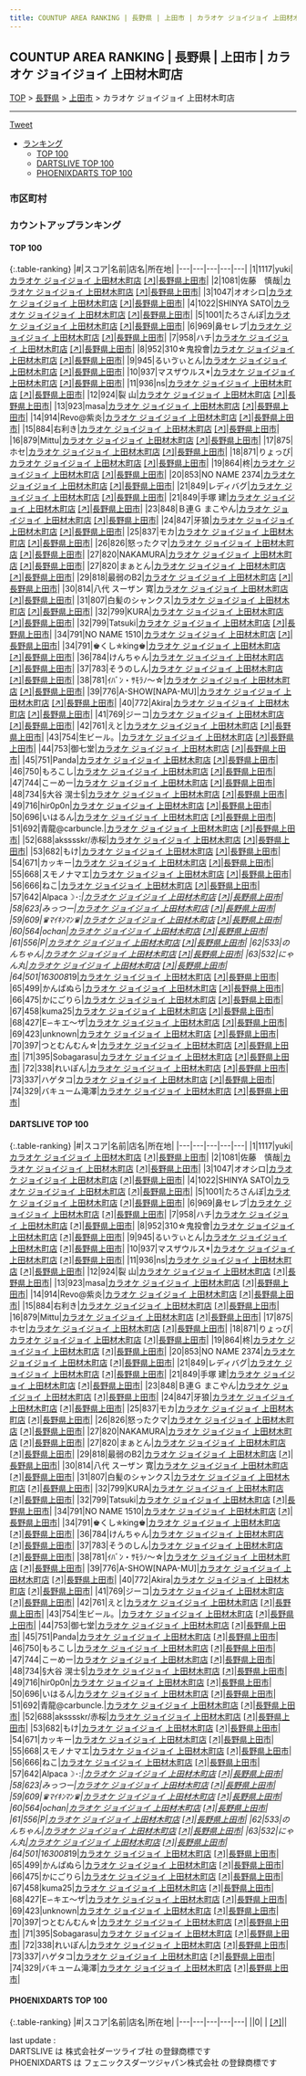 ```yaml
---
title: COUNTUP AREA RANKING | 長野県 | 上田市 | カラオケ ジョイジョイ 上田材木町店
---
```

## COUNTUP AREA RANKING | 長野県 | 上田市 | カラオケ ジョイジョイ 上田材木町店

[TOP](/darts/rank/) > [長野県](/darts/rank/長野県/) > [上田市](/darts/rank/長野県/上田市/) > カラオケ ジョイジョイ 上田材木町店

___

<a href="https://twitter.com/share?ref_src=twsrc%5Etfw" data-text="COUNTUP AREA RANKING | 長野県上田市カラオケ ジョイジョイ 上田材木町店" class="twitter-share-button" data-hashtags="DARTSLIVE,PHOENIXDARTS,darts,ダーツ" data-show-count="false">Tweet</a>

* [ランキング](#カウントアップランキング)
    * [TOP 100](#top-100)
    * [DARTSLIVE TOP 100](#dartslive-top-100)
    * [PHOENIXDARTS TOP 100](#phoenixdarts-top-100)

### 市区町村

<ul>

</ul>

### カウントアップランキング

#### TOP 100



{:.table-ranking}
|#|スコア|名前|店名|所在地|
|---|---|---|---|---|
|1|1117|<span class="rank-name-dl">yuki</span>|<a href="/darts/rank/shops/9a7cecc7d993d1f4f454cb89828a1cfe.html">カラオケ ジョイジョイ 上田材木町店</a> <a href="https://search.dartslive.com/jp/shop/9a7cecc7d993d1f4f454cb89828a1cfe">[↗]</a>|<a href="/darts/rank/長野県/上田市">長野県上田市</a>|
|2|1081|<span class="rank-name-dl">佐藤　慎哉</span>|<a href="/darts/rank/shops/9a7cecc7d993d1f4f454cb89828a1cfe.html">カラオケ ジョイジョイ 上田材木町店</a> <a href="https://search.dartslive.com/jp/shop/9a7cecc7d993d1f4f454cb89828a1cfe">[↗]</a>|<a href="/darts/rank/長野県/上田市">長野県上田市</a>|
|3|1047|<span class="rank-name-dl">オオシロ</span>|<a href="/darts/rank/shops/9a7cecc7d993d1f4f454cb89828a1cfe.html">カラオケ ジョイジョイ 上田材木町店</a> <a href="https://search.dartslive.com/jp/shop/9a7cecc7d993d1f4f454cb89828a1cfe">[↗]</a>|<a href="/darts/rank/長野県/上田市">長野県上田市</a>|
|4|1022|<span class="rank-name-dl">SHINYA SATO</span>|<a href="/darts/rank/shops/9a7cecc7d993d1f4f454cb89828a1cfe.html">カラオケ ジョイジョイ 上田材木町店</a> <a href="https://search.dartslive.com/jp/shop/9a7cecc7d993d1f4f454cb89828a1cfe">[↗]</a>|<a href="/darts/rank/長野県/上田市">長野県上田市</a>|
|5|1001|<span class="rank-name-dl">たろさんぽ</span>|<a href="/darts/rank/shops/9a7cecc7d993d1f4f454cb89828a1cfe.html">カラオケ ジョイジョイ 上田材木町店</a> <a href="https://search.dartslive.com/jp/shop/9a7cecc7d993d1f4f454cb89828a1cfe">[↗]</a>|<a href="/darts/rank/長野県/上田市">長野県上田市</a>|
|6|969|<span class="rank-name-dl">鼻セレブ</span>|<a href="/darts/rank/shops/9a7cecc7d993d1f4f454cb89828a1cfe.html">カラオケ ジョイジョイ 上田材木町店</a> <a href="https://search.dartslive.com/jp/shop/9a7cecc7d993d1f4f454cb89828a1cfe">[↗]</a>|<a href="/darts/rank/長野県/上田市">長野県上田市</a>|
|7|958|<span class="rank-name-dl">ハチ</span>|<a href="/darts/rank/shops/9a7cecc7d993d1f4f454cb89828a1cfe.html">カラオケ ジョイジョイ 上田材木町店</a> <a href="https://search.dartslive.com/jp/shop/9a7cecc7d993d1f4f454cb89828a1cfe">[↗]</a>|<a href="/darts/rank/長野県/上田市">長野県上田市</a>|
|8|952|<span class="rank-name-dl">310☆鬼投會</span>|<a href="/darts/rank/shops/9a7cecc7d993d1f4f454cb89828a1cfe.html">カラオケ ジョイジョイ 上田材木町店</a> <a href="https://search.dartslive.com/jp/shop/9a7cecc7d993d1f4f454cb89828a1cfe">[↗]</a>|<a href="/darts/rank/長野県/上田市">長野県上田市</a>|
|9|945|<span class="rank-name-dl">るいゔぃとん</span>|<a href="/darts/rank/shops/9a7cecc7d993d1f4f454cb89828a1cfe.html">カラオケ ジョイジョイ 上田材木町店</a> <a href="https://search.dartslive.com/jp/shop/9a7cecc7d993d1f4f454cb89828a1cfe">[↗]</a>|<a href="/darts/rank/長野県/上田市">長野県上田市</a>|
|10|937|<span class="rank-name-dl">マスザウルス*</span>|<a href="/darts/rank/shops/9a7cecc7d993d1f4f454cb89828a1cfe.html">カラオケ ジョイジョイ 上田材木町店</a> <a href="https://search.dartslive.com/jp/shop/9a7cecc7d993d1f4f454cb89828a1cfe">[↗]</a>|<a href="/darts/rank/長野県/上田市">長野県上田市</a>|
|11|936|<span class="rank-name-dl">ns</span>|<a href="/darts/rank/shops/9a7cecc7d993d1f4f454cb89828a1cfe.html">カラオケ ジョイジョイ 上田材木町店</a> <a href="https://search.dartslive.com/jp/shop/9a7cecc7d993d1f4f454cb89828a1cfe">[↗]</a>|<a href="/darts/rank/長野県/上田市">長野県上田市</a>|
|12|924|<span class="rank-name-dl">裂 山</span>|<a href="/darts/rank/shops/9a7cecc7d993d1f4f454cb89828a1cfe.html">カラオケ ジョイジョイ 上田材木町店</a> <a href="https://search.dartslive.com/jp/shop/9a7cecc7d993d1f4f454cb89828a1cfe">[↗]</a>|<a href="/darts/rank/長野県/上田市">長野県上田市</a>|
|13|923|<span class="rank-name-dl">masa</span>|<a href="/darts/rank/shops/9a7cecc7d993d1f4f454cb89828a1cfe.html">カラオケ ジョイジョイ 上田材木町店</a> <a href="https://search.dartslive.com/jp/shop/9a7cecc7d993d1f4f454cb89828a1cfe">[↗]</a>|<a href="/darts/rank/長野県/上田市">長野県上田市</a>|
|14|914|<span class="rank-name-dl">Revo@紫炎</span>|<a href="/darts/rank/shops/9a7cecc7d993d1f4f454cb89828a1cfe.html">カラオケ ジョイジョイ 上田材木町店</a> <a href="https://search.dartslive.com/jp/shop/9a7cecc7d993d1f4f454cb89828a1cfe">[↗]</a>|<a href="/darts/rank/長野県/上田市">長野県上田市</a>|
|15|884|<span class="rank-name-dl">右利き</span>|<a href="/darts/rank/shops/9a7cecc7d993d1f4f454cb89828a1cfe.html">カラオケ ジョイジョイ 上田材木町店</a> <a href="https://search.dartslive.com/jp/shop/9a7cecc7d993d1f4f454cb89828a1cfe">[↗]</a>|<a href="/darts/rank/長野県/上田市">長野県上田市</a>|
|16|879|<span class="rank-name-dl">Mittu</span>|<a href="/darts/rank/shops/9a7cecc7d993d1f4f454cb89828a1cfe.html">カラオケ ジョイジョイ 上田材木町店</a> <a href="https://search.dartslive.com/jp/shop/9a7cecc7d993d1f4f454cb89828a1cfe">[↗]</a>|<a href="/darts/rank/長野県/上田市">長野県上田市</a>|
|17|875|<span class="rank-name-dl">ホセ</span>|<a href="/darts/rank/shops/9a7cecc7d993d1f4f454cb89828a1cfe.html">カラオケ ジョイジョイ 上田材木町店</a> <a href="https://search.dartslive.com/jp/shop/9a7cecc7d993d1f4f454cb89828a1cfe">[↗]</a>|<a href="/darts/rank/長野県/上田市">長野県上田市</a>|
|18|871|<span class="rank-name-dl">りょっぴ</span>|<a href="/darts/rank/shops/9a7cecc7d993d1f4f454cb89828a1cfe.html">カラオケ ジョイジョイ 上田材木町店</a> <a href="https://search.dartslive.com/jp/shop/9a7cecc7d993d1f4f454cb89828a1cfe">[↗]</a>|<a href="/darts/rank/長野県/上田市">長野県上田市</a>|
|19|864|<span class="rank-name-dl">柊</span>|<a href="/darts/rank/shops/9a7cecc7d993d1f4f454cb89828a1cfe.html">カラオケ ジョイジョイ 上田材木町店</a> <a href="https://search.dartslive.com/jp/shop/9a7cecc7d993d1f4f454cb89828a1cfe">[↗]</a>|<a href="/darts/rank/長野県/上田市">長野県上田市</a>|
|20|853|<span class="rank-name-dl">NO NAME 2374</span>|<a href="/darts/rank/shops/9a7cecc7d993d1f4f454cb89828a1cfe.html">カラオケ ジョイジョイ 上田材木町店</a> <a href="https://search.dartslive.com/jp/shop/9a7cecc7d993d1f4f454cb89828a1cfe">[↗]</a>|<a href="/darts/rank/長野県/上田市">長野県上田市</a>|
|21|849|<span class="rank-name-dl">レディバグ</span>|<a href="/darts/rank/shops/9a7cecc7d993d1f4f454cb89828a1cfe.html">カラオケ ジョイジョイ 上田材木町店</a> <a href="https://search.dartslive.com/jp/shop/9a7cecc7d993d1f4f454cb89828a1cfe">[↗]</a>|<a href="/darts/rank/長野県/上田市">長野県上田市</a>|
|21|849|<span class="rank-name-dl">手塚 建</span>|<a href="/darts/rank/shops/9a7cecc7d993d1f4f454cb89828a1cfe.html">カラオケ ジョイジョイ 上田材木町店</a> <a href="https://search.dartslive.com/jp/shop/9a7cecc7d993d1f4f454cb89828a1cfe">[↗]</a>|<a href="/darts/rank/長野県/上田市">長野県上田市</a>|
|23|848|<span class="rank-name-dl">Ｂ連Ｇ まこやん</span>|<a href="/darts/rank/shops/9a7cecc7d993d1f4f454cb89828a1cfe.html">カラオケ ジョイジョイ 上田材木町店</a> <a href="https://search.dartslive.com/jp/shop/9a7cecc7d993d1f4f454cb89828a1cfe">[↗]</a>|<a href="/darts/rank/長野県/上田市">長野県上田市</a>|
|24|847|<span class="rank-name-dl">牙狼</span>|<a href="/darts/rank/shops/9a7cecc7d993d1f4f454cb89828a1cfe.html">カラオケ ジョイジョイ 上田材木町店</a> <a href="https://search.dartslive.com/jp/shop/9a7cecc7d993d1f4f454cb89828a1cfe">[↗]</a>|<a href="/darts/rank/長野県/上田市">長野県上田市</a>|
|25|837|<span class="rank-name-dl">モカ</span>|<a href="/darts/rank/shops/9a7cecc7d993d1f4f454cb89828a1cfe.html">カラオケ ジョイジョイ 上田材木町店</a> <a href="https://search.dartslive.com/jp/shop/9a7cecc7d993d1f4f454cb89828a1cfe">[↗]</a>|<a href="/darts/rank/長野県/上田市">長野県上田市</a>|
|26|826|<span class="rank-name-dl">怒ったクマ</span>|<a href="/darts/rank/shops/9a7cecc7d993d1f4f454cb89828a1cfe.html">カラオケ ジョイジョイ 上田材木町店</a> <a href="https://search.dartslive.com/jp/shop/9a7cecc7d993d1f4f454cb89828a1cfe">[↗]</a>|<a href="/darts/rank/長野県/上田市">長野県上田市</a>|
|27|820|<span class="rank-name-dl">NAKAMURA</span>|<a href="/darts/rank/shops/9a7cecc7d993d1f4f454cb89828a1cfe.html">カラオケ ジョイジョイ 上田材木町店</a> <a href="https://search.dartslive.com/jp/shop/9a7cecc7d993d1f4f454cb89828a1cfe">[↗]</a>|<a href="/darts/rank/長野県/上田市">長野県上田市</a>|
|27|820|<span class="rank-name-dl">まぁとん</span>|<a href="/darts/rank/shops/9a7cecc7d993d1f4f454cb89828a1cfe.html">カラオケ ジョイジョイ 上田材木町店</a> <a href="https://search.dartslive.com/jp/shop/9a7cecc7d993d1f4f454cb89828a1cfe">[↗]</a>|<a href="/darts/rank/長野県/上田市">長野県上田市</a>|
|29|818|<span class="rank-name-dl">最弱のB2</span>|<a href="/darts/rank/shops/9a7cecc7d993d1f4f454cb89828a1cfe.html">カラオケ ジョイジョイ 上田材木町店</a> <a href="https://search.dartslive.com/jp/shop/9a7cecc7d993d1f4f454cb89828a1cfe">[↗]</a>|<a href="/darts/rank/長野県/上田市">長野県上田市</a>|
|30|814|<span class="rank-name-dl">八代 スーザン 寛</span>|<a href="/darts/rank/shops/9a7cecc7d993d1f4f454cb89828a1cfe.html">カラオケ ジョイジョイ 上田材木町店</a> <a href="https://search.dartslive.com/jp/shop/9a7cecc7d993d1f4f454cb89828a1cfe">[↗]</a>|<a href="/darts/rank/長野県/上田市">長野県上田市</a>|
|31|807|<span class="rank-name-dl">白髪のシャンクス</span>|<a href="/darts/rank/shops/9a7cecc7d993d1f4f454cb89828a1cfe.html">カラオケ ジョイジョイ 上田材木町店</a> <a href="https://search.dartslive.com/jp/shop/9a7cecc7d993d1f4f454cb89828a1cfe">[↗]</a>|<a href="/darts/rank/長野県/上田市">長野県上田市</a>|
|32|799|<span class="rank-name-dl">KURA</span>|<a href="/darts/rank/shops/9a7cecc7d993d1f4f454cb89828a1cfe.html">カラオケ ジョイジョイ 上田材木町店</a> <a href="https://search.dartslive.com/jp/shop/9a7cecc7d993d1f4f454cb89828a1cfe">[↗]</a>|<a href="/darts/rank/長野県/上田市">長野県上田市</a>|
|32|799|<span class="rank-name-dl">Tatsuki</span>|<a href="/darts/rank/shops/9a7cecc7d993d1f4f454cb89828a1cfe.html">カラオケ ジョイジョイ 上田材木町店</a> <a href="https://search.dartslive.com/jp/shop/9a7cecc7d993d1f4f454cb89828a1cfe">[↗]</a>|<a href="/darts/rank/長野県/上田市">長野県上田市</a>|
|34|791|<span class="rank-name-dl">NO NAME 1510</span>|<a href="/darts/rank/shops/9a7cecc7d993d1f4f454cb89828a1cfe.html">カラオケ ジョイジョイ 上田材木町店</a> <a href="https://search.dartslive.com/jp/shop/9a7cecc7d993d1f4f454cb89828a1cfe">[↗]</a>|<a href="/darts/rank/長野県/上田市">長野県上田市</a>|
|34|791|<span class="rank-name-dl">♚くし✯king♚</span>|<a href="/darts/rank/shops/9a7cecc7d993d1f4f454cb89828a1cfe.html">カラオケ ジョイジョイ 上田材木町店</a> <a href="https://search.dartslive.com/jp/shop/9a7cecc7d993d1f4f454cb89828a1cfe">[↗]</a>|<a href="/darts/rank/長野県/上田市">長野県上田市</a>|
|36|784|<span class="rank-name-dl">けんちゃん</span>|<a href="/darts/rank/shops/9a7cecc7d993d1f4f454cb89828a1cfe.html">カラオケ ジョイジョイ 上田材木町店</a> <a href="https://search.dartslive.com/jp/shop/9a7cecc7d993d1f4f454cb89828a1cfe">[↗]</a>|<a href="/darts/rank/長野県/上田市">長野県上田市</a>|
|37|783|<span class="rank-name-dl">そうのしん</span>|<a href="/darts/rank/shops/9a7cecc7d993d1f4f454cb89828a1cfe.html">カラオケ ジョイジョイ 上田材木町店</a> <a href="https://search.dartslive.com/jp/shop/9a7cecc7d993d1f4f454cb89828a1cfe">[↗]</a>|<a href="/darts/rank/長野県/上田市">長野県上田市</a>|
|38|781|<span class="rank-name-dl">ｲﾊﾞﾝ・ｻﾓﾗﾉ～☆</span>|<a href="/darts/rank/shops/9a7cecc7d993d1f4f454cb89828a1cfe.html">カラオケ ジョイジョイ 上田材木町店</a> <a href="https://search.dartslive.com/jp/shop/9a7cecc7d993d1f4f454cb89828a1cfe">[↗]</a>|<a href="/darts/rank/長野県/上田市">長野県上田市</a>|
|39|776|<span class="rank-name-dl">A-SHOW[NAPA-MU]</span>|<a href="/darts/rank/shops/9a7cecc7d993d1f4f454cb89828a1cfe.html">カラオケ ジョイジョイ 上田材木町店</a> <a href="https://search.dartslive.com/jp/shop/9a7cecc7d993d1f4f454cb89828a1cfe">[↗]</a>|<a href="/darts/rank/長野県/上田市">長野県上田市</a>|
|40|772|<span class="rank-name-dl">Akira</span>|<a href="/darts/rank/shops/9a7cecc7d993d1f4f454cb89828a1cfe.html">カラオケ ジョイジョイ 上田材木町店</a> <a href="https://search.dartslive.com/jp/shop/9a7cecc7d993d1f4f454cb89828a1cfe">[↗]</a>|<a href="/darts/rank/長野県/上田市">長野県上田市</a>|
|41|769|<span class="rank-name-dl">ジーコ</span>|<a href="/darts/rank/shops/9a7cecc7d993d1f4f454cb89828a1cfe.html">カラオケ ジョイジョイ 上田材木町店</a> <a href="https://search.dartslive.com/jp/shop/9a7cecc7d993d1f4f454cb89828a1cfe">[↗]</a>|<a href="/darts/rank/長野県/上田市">長野県上田市</a>|
|42|761|<span class="rank-name-dl">えと</span>|<a href="/darts/rank/shops/9a7cecc7d993d1f4f454cb89828a1cfe.html">カラオケ ジョイジョイ 上田材木町店</a> <a href="https://search.dartslive.com/jp/shop/9a7cecc7d993d1f4f454cb89828a1cfe">[↗]</a>|<a href="/darts/rank/長野県/上田市">長野県上田市</a>|
|43|754|<span class="rank-name-dl">生ビール。</span>|<a href="/darts/rank/shops/9a7cecc7d993d1f4f454cb89828a1cfe.html">カラオケ ジョイジョイ 上田材木町店</a> <a href="https://search.dartslive.com/jp/shop/9a7cecc7d993d1f4f454cb89828a1cfe">[↗]</a>|<a href="/darts/rank/長野県/上田市">長野県上田市</a>|
|44|753|<span class="rank-name-dl">御七堂</span>|<a href="/darts/rank/shops/9a7cecc7d993d1f4f454cb89828a1cfe.html">カラオケ ジョイジョイ 上田材木町店</a> <a href="https://search.dartslive.com/jp/shop/9a7cecc7d993d1f4f454cb89828a1cfe">[↗]</a>|<a href="/darts/rank/長野県/上田市">長野県上田市</a>|
|45|751|<span class="rank-name-dl">Panda</span>|<a href="/darts/rank/shops/9a7cecc7d993d1f4f454cb89828a1cfe.html">カラオケ ジョイジョイ 上田材木町店</a> <a href="https://search.dartslive.com/jp/shop/9a7cecc7d993d1f4f454cb89828a1cfe">[↗]</a>|<a href="/darts/rank/長野県/上田市">長野県上田市</a>|
|46|750|<span class="rank-name-dl">もろこし</span>|<a href="/darts/rank/shops/9a7cecc7d993d1f4f454cb89828a1cfe.html">カラオケ ジョイジョイ 上田材木町店</a> <a href="https://search.dartslive.com/jp/shop/9a7cecc7d993d1f4f454cb89828a1cfe">[↗]</a>|<a href="/darts/rank/長野県/上田市">長野県上田市</a>|
|47|744|<span class="rank-name-dl">こーめー</span>|<a href="/darts/rank/shops/9a7cecc7d993d1f4f454cb89828a1cfe.html">カラオケ ジョイジョイ 上田材木町店</a> <a href="https://search.dartslive.com/jp/shop/9a7cecc7d993d1f4f454cb89828a1cfe">[↗]</a>|<a href="/darts/rank/長野県/上田市">長野県上田市</a>|
|48|734|<span class="rank-name-dl">§大谷 滉士§</span>|<a href="/darts/rank/shops/9a7cecc7d993d1f4f454cb89828a1cfe.html">カラオケ ジョイジョイ 上田材木町店</a> <a href="https://search.dartslive.com/jp/shop/9a7cecc7d993d1f4f454cb89828a1cfe">[↗]</a>|<a href="/darts/rank/長野県/上田市">長野県上田市</a>|
|49|716|<span class="rank-name-dl">hir0p0n</span>|<a href="/darts/rank/shops/9a7cecc7d993d1f4f454cb89828a1cfe.html">カラオケ ジョイジョイ 上田材木町店</a> <a href="https://search.dartslive.com/jp/shop/9a7cecc7d993d1f4f454cb89828a1cfe">[↗]</a>|<a href="/darts/rank/長野県/上田市">長野県上田市</a>|
|50|696|<span class="rank-name-dl">いはるん</span>|<a href="/darts/rank/shops/9a7cecc7d993d1f4f454cb89828a1cfe.html">カラオケ ジョイジョイ 上田材木町店</a> <a href="https://search.dartslive.com/jp/shop/9a7cecc7d993d1f4f454cb89828a1cfe">[↗]</a>|<a href="/darts/rank/長野県/上田市">長野県上田市</a>|
|51|692|<span class="rank-name-dl">青龍@carbuncle.</span>|<a href="/darts/rank/shops/9a7cecc7d993d1f4f454cb89828a1cfe.html">カラオケ ジョイジョイ 上田材木町店</a> <a href="https://search.dartslive.com/jp/shop/9a7cecc7d993d1f4f454cb89828a1cfe">[↗]</a>|<a href="/darts/rank/長野県/上田市">長野県上田市</a>|
|52|688|<span class="rank-name-dl">aksssskr/赤桜</span>|<a href="/darts/rank/shops/9a7cecc7d993d1f4f454cb89828a1cfe.html">カラオケ ジョイジョイ 上田材木町店</a> <a href="https://search.dartslive.com/jp/shop/9a7cecc7d993d1f4f454cb89828a1cfe">[↗]</a>|<a href="/darts/rank/長野県/上田市">長野県上田市</a>|
|53|682|<span class="rank-name-dl">もけ</span>|<a href="/darts/rank/shops/9a7cecc7d993d1f4f454cb89828a1cfe.html">カラオケ ジョイジョイ 上田材木町店</a> <a href="https://search.dartslive.com/jp/shop/9a7cecc7d993d1f4f454cb89828a1cfe">[↗]</a>|<a href="/darts/rank/長野県/上田市">長野県上田市</a>|
|54|671|<span class="rank-name-dl">カッキー</span>|<a href="/darts/rank/shops/9a7cecc7d993d1f4f454cb89828a1cfe.html">カラオケ ジョイジョイ 上田材木町店</a> <a href="https://search.dartslive.com/jp/shop/9a7cecc7d993d1f4f454cb89828a1cfe">[↗]</a>|<a href="/darts/rank/長野県/上田市">長野県上田市</a>|
|55|668|<span class="rank-name-dl">スモノナマエ</span>|<a href="/darts/rank/shops/9a7cecc7d993d1f4f454cb89828a1cfe.html">カラオケ ジョイジョイ 上田材木町店</a> <a href="https://search.dartslive.com/jp/shop/9a7cecc7d993d1f4f454cb89828a1cfe">[↗]</a>|<a href="/darts/rank/長野県/上田市">長野県上田市</a>|
|56|666|<span class="rank-name-dl">ねこ</span>|<a href="/darts/rank/shops/9a7cecc7d993d1f4f454cb89828a1cfe.html">カラオケ ジョイジョイ 上田材木町店</a> <a href="https://search.dartslive.com/jp/shop/9a7cecc7d993d1f4f454cb89828a1cfe">[↗]</a>|<a href="/darts/rank/長野県/上田市">長野県上田市</a>|
|57|642|<span class="rank-name-dl">Alpaca☽･:*</span>|<a href="/darts/rank/shops/9a7cecc7d993d1f4f454cb89828a1cfe.html">カラオケ ジョイジョイ 上田材木町店</a> <a href="https://search.dartslive.com/jp/shop/9a7cecc7d993d1f4f454cb89828a1cfe">[↗]</a>|<a href="/darts/rank/長野県/上田市">長野県上田市</a>|
|58|623|<span class="rank-name-dl">みっつー</span>|<a href="/darts/rank/shops/9a7cecc7d993d1f4f454cb89828a1cfe.html">カラオケ ジョイジョイ 上田材木町店</a> <a href="https://search.dartslive.com/jp/shop/9a7cecc7d993d1f4f454cb89828a1cfe">[↗]</a>|<a href="/darts/rank/長野県/上田市">長野県上田市</a>|
|59|609|<span class="rank-name-dl">♛ﾏｲｷﾝﾏﾝ♛</span>|<a href="/darts/rank/shops/9a7cecc7d993d1f4f454cb89828a1cfe.html">カラオケ ジョイジョイ 上田材木町店</a> <a href="https://search.dartslive.com/jp/shop/9a7cecc7d993d1f4f454cb89828a1cfe">[↗]</a>|<a href="/darts/rank/長野県/上田市">長野県上田市</a>|
|60|564|<span class="rank-name-dl">ochan</span>|<a href="/darts/rank/shops/9a7cecc7d993d1f4f454cb89828a1cfe.html">カラオケ ジョイジョイ 上田材木町店</a> <a href="https://search.dartslive.com/jp/shop/9a7cecc7d993d1f4f454cb89828a1cfe">[↗]</a>|<a href="/darts/rank/長野県/上田市">長野県上田市</a>|
|61|556|<span class="rank-name-dl">P</span>|<a href="/darts/rank/shops/9a7cecc7d993d1f4f454cb89828a1cfe.html">カラオケ ジョイジョイ 上田材木町店</a> <a href="https://search.dartslive.com/jp/shop/9a7cecc7d993d1f4f454cb89828a1cfe">[↗]</a>|<a href="/darts/rank/長野県/上田市">長野県上田市</a>|
|62|533|<span class="rank-name-dl">のんちゃん</span>|<a href="/darts/rank/shops/9a7cecc7d993d1f4f454cb89828a1cfe.html">カラオケ ジョイジョイ 上田材木町店</a> <a href="https://search.dartslive.com/jp/shop/9a7cecc7d993d1f4f454cb89828a1cfe">[↗]</a>|<a href="/darts/rank/長野県/上田市">長野県上田市</a>|
|63|532|<span class="rank-name-dl">にゃん丸</span>|<a href="/darts/rank/shops/9a7cecc7d993d1f4f454cb89828a1cfe.html">カラオケ ジョイジョイ 上田材木町店</a> <a href="https://search.dartslive.com/jp/shop/9a7cecc7d993d1f4f454cb89828a1cfe">[↗]</a>|<a href="/darts/rank/長野県/上田市">長野県上田市</a>|
|64|501|<span class="rank-name-dl">163008*19</span>|<a href="/darts/rank/shops/9a7cecc7d993d1f4f454cb89828a1cfe.html">カラオケ ジョイジョイ 上田材木町店</a> <a href="https://search.dartslive.com/jp/shop/9a7cecc7d993d1f4f454cb89828a1cfe">[↗]</a>|<a href="/darts/rank/長野県/上田市">長野県上田市</a>|
|65|499|<span class="rank-name-dl">かんぱぬら</span>|<a href="/darts/rank/shops/9a7cecc7d993d1f4f454cb89828a1cfe.html">カラオケ ジョイジョイ 上田材木町店</a> <a href="https://search.dartslive.com/jp/shop/9a7cecc7d993d1f4f454cb89828a1cfe">[↗]</a>|<a href="/darts/rank/長野県/上田市">長野県上田市</a>|
|66|475|<span class="rank-name-dl">かにごりら</span>|<a href="/darts/rank/shops/9a7cecc7d993d1f4f454cb89828a1cfe.html">カラオケ ジョイジョイ 上田材木町店</a> <a href="https://search.dartslive.com/jp/shop/9a7cecc7d993d1f4f454cb89828a1cfe">[↗]</a>|<a href="/darts/rank/長野県/上田市">長野県上田市</a>|
|67|458|<span class="rank-name-dl">kuma25</span>|<a href="/darts/rank/shops/9a7cecc7d993d1f4f454cb89828a1cfe.html">カラオケ ジョイジョイ 上田材木町店</a> <a href="https://search.dartslive.com/jp/shop/9a7cecc7d993d1f4f454cb89828a1cfe">[↗]</a>|<a href="/darts/rank/長野県/上田市">長野県上田市</a>|
|68|427|<span class="rank-name-dl">E∽キエ～ザ</span>|<a href="/darts/rank/shops/9a7cecc7d993d1f4f454cb89828a1cfe.html">カラオケ ジョイジョイ 上田材木町店</a> <a href="https://search.dartslive.com/jp/shop/9a7cecc7d993d1f4f454cb89828a1cfe">[↗]</a>|<a href="/darts/rank/長野県/上田市">長野県上田市</a>|
|69|423|<span class="rank-name-dl">unknown</span>|<a href="/darts/rank/shops/9a7cecc7d993d1f4f454cb89828a1cfe.html">カラオケ ジョイジョイ 上田材木町店</a> <a href="https://search.dartslive.com/jp/shop/9a7cecc7d993d1f4f454cb89828a1cfe">[↗]</a>|<a href="/darts/rank/長野県/上田市">長野県上田市</a>|
|70|397|<span class="rank-name-dl">つとむんむん☆</span>|<a href="/darts/rank/shops/9a7cecc7d993d1f4f454cb89828a1cfe.html">カラオケ ジョイジョイ 上田材木町店</a> <a href="https://search.dartslive.com/jp/shop/9a7cecc7d993d1f4f454cb89828a1cfe">[↗]</a>|<a href="/darts/rank/長野県/上田市">長野県上田市</a>|
|71|395|<span class="rank-name-dl">Sobagarasu</span>|<a href="/darts/rank/shops/9a7cecc7d993d1f4f454cb89828a1cfe.html">カラオケ ジョイジョイ 上田材木町店</a> <a href="https://search.dartslive.com/jp/shop/9a7cecc7d993d1f4f454cb89828a1cfe">[↗]</a>|<a href="/darts/rank/長野県/上田市">長野県上田市</a>|
|72|338|<span class="rank-name-dl">れいぽん</span>|<a href="/darts/rank/shops/9a7cecc7d993d1f4f454cb89828a1cfe.html">カラオケ ジョイジョイ 上田材木町店</a> <a href="https://search.dartslive.com/jp/shop/9a7cecc7d993d1f4f454cb89828a1cfe">[↗]</a>|<a href="/darts/rank/長野県/上田市">長野県上田市</a>|
|73|337|<span class="rank-name-dl">ハゲタコ</span>|<a href="/darts/rank/shops/9a7cecc7d993d1f4f454cb89828a1cfe.html">カラオケ ジョイジョイ 上田材木町店</a> <a href="https://search.dartslive.com/jp/shop/9a7cecc7d993d1f4f454cb89828a1cfe">[↗]</a>|<a href="/darts/rank/長野県/上田市">長野県上田市</a>|
|74|329|<span class="rank-name-dl">バキューム滝澤</span>|<a href="/darts/rank/shops/9a7cecc7d993d1f4f454cb89828a1cfe.html">カラオケ ジョイジョイ 上田材木町店</a> <a href="https://search.dartslive.com/jp/shop/9a7cecc7d993d1f4f454cb89828a1cfe">[↗]</a>|<a href="/darts/rank/長野県/上田市">長野県上田市</a>|


#### DARTSLIVE TOP 100



{:.table-ranking}
|#|スコア|名前|店名|所在地|
|---|---|---|---|---|
|1|1117|<span class="rank-name-dl">yuki</span>|<a href="/darts/rank/shops/9a7cecc7d993d1f4f454cb89828a1cfe.html">カラオケ ジョイジョイ 上田材木町店</a> <a href="https://search.dartslive.com/jp/shop/9a7cecc7d993d1f4f454cb89828a1cfe">[↗]</a>|<a href="/darts/rank/長野県/上田市">長野県上田市</a>|
|2|1081|<span class="rank-name-dl">佐藤　慎哉</span>|<a href="/darts/rank/shops/9a7cecc7d993d1f4f454cb89828a1cfe.html">カラオケ ジョイジョイ 上田材木町店</a> <a href="https://search.dartslive.com/jp/shop/9a7cecc7d993d1f4f454cb89828a1cfe">[↗]</a>|<a href="/darts/rank/長野県/上田市">長野県上田市</a>|
|3|1047|<span class="rank-name-dl">オオシロ</span>|<a href="/darts/rank/shops/9a7cecc7d993d1f4f454cb89828a1cfe.html">カラオケ ジョイジョイ 上田材木町店</a> <a href="https://search.dartslive.com/jp/shop/9a7cecc7d993d1f4f454cb89828a1cfe">[↗]</a>|<a href="/darts/rank/長野県/上田市">長野県上田市</a>|
|4|1022|<span class="rank-name-dl">SHINYA SATO</span>|<a href="/darts/rank/shops/9a7cecc7d993d1f4f454cb89828a1cfe.html">カラオケ ジョイジョイ 上田材木町店</a> <a href="https://search.dartslive.com/jp/shop/9a7cecc7d993d1f4f454cb89828a1cfe">[↗]</a>|<a href="/darts/rank/長野県/上田市">長野県上田市</a>|
|5|1001|<span class="rank-name-dl">たろさんぽ</span>|<a href="/darts/rank/shops/9a7cecc7d993d1f4f454cb89828a1cfe.html">カラオケ ジョイジョイ 上田材木町店</a> <a href="https://search.dartslive.com/jp/shop/9a7cecc7d993d1f4f454cb89828a1cfe">[↗]</a>|<a href="/darts/rank/長野県/上田市">長野県上田市</a>|
|6|969|<span class="rank-name-dl">鼻セレブ</span>|<a href="/darts/rank/shops/9a7cecc7d993d1f4f454cb89828a1cfe.html">カラオケ ジョイジョイ 上田材木町店</a> <a href="https://search.dartslive.com/jp/shop/9a7cecc7d993d1f4f454cb89828a1cfe">[↗]</a>|<a href="/darts/rank/長野県/上田市">長野県上田市</a>|
|7|958|<span class="rank-name-dl">ハチ</span>|<a href="/darts/rank/shops/9a7cecc7d993d1f4f454cb89828a1cfe.html">カラオケ ジョイジョイ 上田材木町店</a> <a href="https://search.dartslive.com/jp/shop/9a7cecc7d993d1f4f454cb89828a1cfe">[↗]</a>|<a href="/darts/rank/長野県/上田市">長野県上田市</a>|
|8|952|<span class="rank-name-dl">310☆鬼投會</span>|<a href="/darts/rank/shops/9a7cecc7d993d1f4f454cb89828a1cfe.html">カラオケ ジョイジョイ 上田材木町店</a> <a href="https://search.dartslive.com/jp/shop/9a7cecc7d993d1f4f454cb89828a1cfe">[↗]</a>|<a href="/darts/rank/長野県/上田市">長野県上田市</a>|
|9|945|<span class="rank-name-dl">るいゔぃとん</span>|<a href="/darts/rank/shops/9a7cecc7d993d1f4f454cb89828a1cfe.html">カラオケ ジョイジョイ 上田材木町店</a> <a href="https://search.dartslive.com/jp/shop/9a7cecc7d993d1f4f454cb89828a1cfe">[↗]</a>|<a href="/darts/rank/長野県/上田市">長野県上田市</a>|
|10|937|<span class="rank-name-dl">マスザウルス*</span>|<a href="/darts/rank/shops/9a7cecc7d993d1f4f454cb89828a1cfe.html">カラオケ ジョイジョイ 上田材木町店</a> <a href="https://search.dartslive.com/jp/shop/9a7cecc7d993d1f4f454cb89828a1cfe">[↗]</a>|<a href="/darts/rank/長野県/上田市">長野県上田市</a>|
|11|936|<span class="rank-name-dl">ns</span>|<a href="/darts/rank/shops/9a7cecc7d993d1f4f454cb89828a1cfe.html">カラオケ ジョイジョイ 上田材木町店</a> <a href="https://search.dartslive.com/jp/shop/9a7cecc7d993d1f4f454cb89828a1cfe">[↗]</a>|<a href="/darts/rank/長野県/上田市">長野県上田市</a>|
|12|924|<span class="rank-name-dl">裂 山</span>|<a href="/darts/rank/shops/9a7cecc7d993d1f4f454cb89828a1cfe.html">カラオケ ジョイジョイ 上田材木町店</a> <a href="https://search.dartslive.com/jp/shop/9a7cecc7d993d1f4f454cb89828a1cfe">[↗]</a>|<a href="/darts/rank/長野県/上田市">長野県上田市</a>|
|13|923|<span class="rank-name-dl">masa</span>|<a href="/darts/rank/shops/9a7cecc7d993d1f4f454cb89828a1cfe.html">カラオケ ジョイジョイ 上田材木町店</a> <a href="https://search.dartslive.com/jp/shop/9a7cecc7d993d1f4f454cb89828a1cfe">[↗]</a>|<a href="/darts/rank/長野県/上田市">長野県上田市</a>|
|14|914|<span class="rank-name-dl">Revo@紫炎</span>|<a href="/darts/rank/shops/9a7cecc7d993d1f4f454cb89828a1cfe.html">カラオケ ジョイジョイ 上田材木町店</a> <a href="https://search.dartslive.com/jp/shop/9a7cecc7d993d1f4f454cb89828a1cfe">[↗]</a>|<a href="/darts/rank/長野県/上田市">長野県上田市</a>|
|15|884|<span class="rank-name-dl">右利き</span>|<a href="/darts/rank/shops/9a7cecc7d993d1f4f454cb89828a1cfe.html">カラオケ ジョイジョイ 上田材木町店</a> <a href="https://search.dartslive.com/jp/shop/9a7cecc7d993d1f4f454cb89828a1cfe">[↗]</a>|<a href="/darts/rank/長野県/上田市">長野県上田市</a>|
|16|879|<span class="rank-name-dl">Mittu</span>|<a href="/darts/rank/shops/9a7cecc7d993d1f4f454cb89828a1cfe.html">カラオケ ジョイジョイ 上田材木町店</a> <a href="https://search.dartslive.com/jp/shop/9a7cecc7d993d1f4f454cb89828a1cfe">[↗]</a>|<a href="/darts/rank/長野県/上田市">長野県上田市</a>|
|17|875|<span class="rank-name-dl">ホセ</span>|<a href="/darts/rank/shops/9a7cecc7d993d1f4f454cb89828a1cfe.html">カラオケ ジョイジョイ 上田材木町店</a> <a href="https://search.dartslive.com/jp/shop/9a7cecc7d993d1f4f454cb89828a1cfe">[↗]</a>|<a href="/darts/rank/長野県/上田市">長野県上田市</a>|
|18|871|<span class="rank-name-dl">りょっぴ</span>|<a href="/darts/rank/shops/9a7cecc7d993d1f4f454cb89828a1cfe.html">カラオケ ジョイジョイ 上田材木町店</a> <a href="https://search.dartslive.com/jp/shop/9a7cecc7d993d1f4f454cb89828a1cfe">[↗]</a>|<a href="/darts/rank/長野県/上田市">長野県上田市</a>|
|19|864|<span class="rank-name-dl">柊</span>|<a href="/darts/rank/shops/9a7cecc7d993d1f4f454cb89828a1cfe.html">カラオケ ジョイジョイ 上田材木町店</a> <a href="https://search.dartslive.com/jp/shop/9a7cecc7d993d1f4f454cb89828a1cfe">[↗]</a>|<a href="/darts/rank/長野県/上田市">長野県上田市</a>|
|20|853|<span class="rank-name-dl">NO NAME 2374</span>|<a href="/darts/rank/shops/9a7cecc7d993d1f4f454cb89828a1cfe.html">カラオケ ジョイジョイ 上田材木町店</a> <a href="https://search.dartslive.com/jp/shop/9a7cecc7d993d1f4f454cb89828a1cfe">[↗]</a>|<a href="/darts/rank/長野県/上田市">長野県上田市</a>|
|21|849|<span class="rank-name-dl">レディバグ</span>|<a href="/darts/rank/shops/9a7cecc7d993d1f4f454cb89828a1cfe.html">カラオケ ジョイジョイ 上田材木町店</a> <a href="https://search.dartslive.com/jp/shop/9a7cecc7d993d1f4f454cb89828a1cfe">[↗]</a>|<a href="/darts/rank/長野県/上田市">長野県上田市</a>|
|21|849|<span class="rank-name-dl">手塚 建</span>|<a href="/darts/rank/shops/9a7cecc7d993d1f4f454cb89828a1cfe.html">カラオケ ジョイジョイ 上田材木町店</a> <a href="https://search.dartslive.com/jp/shop/9a7cecc7d993d1f4f454cb89828a1cfe">[↗]</a>|<a href="/darts/rank/長野県/上田市">長野県上田市</a>|
|23|848|<span class="rank-name-dl">Ｂ連Ｇ まこやん</span>|<a href="/darts/rank/shops/9a7cecc7d993d1f4f454cb89828a1cfe.html">カラオケ ジョイジョイ 上田材木町店</a> <a href="https://search.dartslive.com/jp/shop/9a7cecc7d993d1f4f454cb89828a1cfe">[↗]</a>|<a href="/darts/rank/長野県/上田市">長野県上田市</a>|
|24|847|<span class="rank-name-dl">牙狼</span>|<a href="/darts/rank/shops/9a7cecc7d993d1f4f454cb89828a1cfe.html">カラオケ ジョイジョイ 上田材木町店</a> <a href="https://search.dartslive.com/jp/shop/9a7cecc7d993d1f4f454cb89828a1cfe">[↗]</a>|<a href="/darts/rank/長野県/上田市">長野県上田市</a>|
|25|837|<span class="rank-name-dl">モカ</span>|<a href="/darts/rank/shops/9a7cecc7d993d1f4f454cb89828a1cfe.html">カラオケ ジョイジョイ 上田材木町店</a> <a href="https://search.dartslive.com/jp/shop/9a7cecc7d993d1f4f454cb89828a1cfe">[↗]</a>|<a href="/darts/rank/長野県/上田市">長野県上田市</a>|
|26|826|<span class="rank-name-dl">怒ったクマ</span>|<a href="/darts/rank/shops/9a7cecc7d993d1f4f454cb89828a1cfe.html">カラオケ ジョイジョイ 上田材木町店</a> <a href="https://search.dartslive.com/jp/shop/9a7cecc7d993d1f4f454cb89828a1cfe">[↗]</a>|<a href="/darts/rank/長野県/上田市">長野県上田市</a>|
|27|820|<span class="rank-name-dl">NAKAMURA</span>|<a href="/darts/rank/shops/9a7cecc7d993d1f4f454cb89828a1cfe.html">カラオケ ジョイジョイ 上田材木町店</a> <a href="https://search.dartslive.com/jp/shop/9a7cecc7d993d1f4f454cb89828a1cfe">[↗]</a>|<a href="/darts/rank/長野県/上田市">長野県上田市</a>|
|27|820|<span class="rank-name-dl">まぁとん</span>|<a href="/darts/rank/shops/9a7cecc7d993d1f4f454cb89828a1cfe.html">カラオケ ジョイジョイ 上田材木町店</a> <a href="https://search.dartslive.com/jp/shop/9a7cecc7d993d1f4f454cb89828a1cfe">[↗]</a>|<a href="/darts/rank/長野県/上田市">長野県上田市</a>|
|29|818|<span class="rank-name-dl">最弱のB2</span>|<a href="/darts/rank/shops/9a7cecc7d993d1f4f454cb89828a1cfe.html">カラオケ ジョイジョイ 上田材木町店</a> <a href="https://search.dartslive.com/jp/shop/9a7cecc7d993d1f4f454cb89828a1cfe">[↗]</a>|<a href="/darts/rank/長野県/上田市">長野県上田市</a>|
|30|814|<span class="rank-name-dl">八代 スーザン 寛</span>|<a href="/darts/rank/shops/9a7cecc7d993d1f4f454cb89828a1cfe.html">カラオケ ジョイジョイ 上田材木町店</a> <a href="https://search.dartslive.com/jp/shop/9a7cecc7d993d1f4f454cb89828a1cfe">[↗]</a>|<a href="/darts/rank/長野県/上田市">長野県上田市</a>|
|31|807|<span class="rank-name-dl">白髪のシャンクス</span>|<a href="/darts/rank/shops/9a7cecc7d993d1f4f454cb89828a1cfe.html">カラオケ ジョイジョイ 上田材木町店</a> <a href="https://search.dartslive.com/jp/shop/9a7cecc7d993d1f4f454cb89828a1cfe">[↗]</a>|<a href="/darts/rank/長野県/上田市">長野県上田市</a>|
|32|799|<span class="rank-name-dl">KURA</span>|<a href="/darts/rank/shops/9a7cecc7d993d1f4f454cb89828a1cfe.html">カラオケ ジョイジョイ 上田材木町店</a> <a href="https://search.dartslive.com/jp/shop/9a7cecc7d993d1f4f454cb89828a1cfe">[↗]</a>|<a href="/darts/rank/長野県/上田市">長野県上田市</a>|
|32|799|<span class="rank-name-dl">Tatsuki</span>|<a href="/darts/rank/shops/9a7cecc7d993d1f4f454cb89828a1cfe.html">カラオケ ジョイジョイ 上田材木町店</a> <a href="https://search.dartslive.com/jp/shop/9a7cecc7d993d1f4f454cb89828a1cfe">[↗]</a>|<a href="/darts/rank/長野県/上田市">長野県上田市</a>|
|34|791|<span class="rank-name-dl">NO NAME 1510</span>|<a href="/darts/rank/shops/9a7cecc7d993d1f4f454cb89828a1cfe.html">カラオケ ジョイジョイ 上田材木町店</a> <a href="https://search.dartslive.com/jp/shop/9a7cecc7d993d1f4f454cb89828a1cfe">[↗]</a>|<a href="/darts/rank/長野県/上田市">長野県上田市</a>|
|34|791|<span class="rank-name-dl">♚くし✯king♚</span>|<a href="/darts/rank/shops/9a7cecc7d993d1f4f454cb89828a1cfe.html">カラオケ ジョイジョイ 上田材木町店</a> <a href="https://search.dartslive.com/jp/shop/9a7cecc7d993d1f4f454cb89828a1cfe">[↗]</a>|<a href="/darts/rank/長野県/上田市">長野県上田市</a>|
|36|784|<span class="rank-name-dl">けんちゃん</span>|<a href="/darts/rank/shops/9a7cecc7d993d1f4f454cb89828a1cfe.html">カラオケ ジョイジョイ 上田材木町店</a> <a href="https://search.dartslive.com/jp/shop/9a7cecc7d993d1f4f454cb89828a1cfe">[↗]</a>|<a href="/darts/rank/長野県/上田市">長野県上田市</a>|
|37|783|<span class="rank-name-dl">そうのしん</span>|<a href="/darts/rank/shops/9a7cecc7d993d1f4f454cb89828a1cfe.html">カラオケ ジョイジョイ 上田材木町店</a> <a href="https://search.dartslive.com/jp/shop/9a7cecc7d993d1f4f454cb89828a1cfe">[↗]</a>|<a href="/darts/rank/長野県/上田市">長野県上田市</a>|
|38|781|<span class="rank-name-dl">ｲﾊﾞﾝ・ｻﾓﾗﾉ～☆</span>|<a href="/darts/rank/shops/9a7cecc7d993d1f4f454cb89828a1cfe.html">カラオケ ジョイジョイ 上田材木町店</a> <a href="https://search.dartslive.com/jp/shop/9a7cecc7d993d1f4f454cb89828a1cfe">[↗]</a>|<a href="/darts/rank/長野県/上田市">長野県上田市</a>|
|39|776|<span class="rank-name-dl">A-SHOW[NAPA-MU]</span>|<a href="/darts/rank/shops/9a7cecc7d993d1f4f454cb89828a1cfe.html">カラオケ ジョイジョイ 上田材木町店</a> <a href="https://search.dartslive.com/jp/shop/9a7cecc7d993d1f4f454cb89828a1cfe">[↗]</a>|<a href="/darts/rank/長野県/上田市">長野県上田市</a>|
|40|772|<span class="rank-name-dl">Akira</span>|<a href="/darts/rank/shops/9a7cecc7d993d1f4f454cb89828a1cfe.html">カラオケ ジョイジョイ 上田材木町店</a> <a href="https://search.dartslive.com/jp/shop/9a7cecc7d993d1f4f454cb89828a1cfe">[↗]</a>|<a href="/darts/rank/長野県/上田市">長野県上田市</a>|
|41|769|<span class="rank-name-dl">ジーコ</span>|<a href="/darts/rank/shops/9a7cecc7d993d1f4f454cb89828a1cfe.html">カラオケ ジョイジョイ 上田材木町店</a> <a href="https://search.dartslive.com/jp/shop/9a7cecc7d993d1f4f454cb89828a1cfe">[↗]</a>|<a href="/darts/rank/長野県/上田市">長野県上田市</a>|
|42|761|<span class="rank-name-dl">えと</span>|<a href="/darts/rank/shops/9a7cecc7d993d1f4f454cb89828a1cfe.html">カラオケ ジョイジョイ 上田材木町店</a> <a href="https://search.dartslive.com/jp/shop/9a7cecc7d993d1f4f454cb89828a1cfe">[↗]</a>|<a href="/darts/rank/長野県/上田市">長野県上田市</a>|
|43|754|<span class="rank-name-dl">生ビール。</span>|<a href="/darts/rank/shops/9a7cecc7d993d1f4f454cb89828a1cfe.html">カラオケ ジョイジョイ 上田材木町店</a> <a href="https://search.dartslive.com/jp/shop/9a7cecc7d993d1f4f454cb89828a1cfe">[↗]</a>|<a href="/darts/rank/長野県/上田市">長野県上田市</a>|
|44|753|<span class="rank-name-dl">御七堂</span>|<a href="/darts/rank/shops/9a7cecc7d993d1f4f454cb89828a1cfe.html">カラオケ ジョイジョイ 上田材木町店</a> <a href="https://search.dartslive.com/jp/shop/9a7cecc7d993d1f4f454cb89828a1cfe">[↗]</a>|<a href="/darts/rank/長野県/上田市">長野県上田市</a>|
|45|751|<span class="rank-name-dl">Panda</span>|<a href="/darts/rank/shops/9a7cecc7d993d1f4f454cb89828a1cfe.html">カラオケ ジョイジョイ 上田材木町店</a> <a href="https://search.dartslive.com/jp/shop/9a7cecc7d993d1f4f454cb89828a1cfe">[↗]</a>|<a href="/darts/rank/長野県/上田市">長野県上田市</a>|
|46|750|<span class="rank-name-dl">もろこし</span>|<a href="/darts/rank/shops/9a7cecc7d993d1f4f454cb89828a1cfe.html">カラオケ ジョイジョイ 上田材木町店</a> <a href="https://search.dartslive.com/jp/shop/9a7cecc7d993d1f4f454cb89828a1cfe">[↗]</a>|<a href="/darts/rank/長野県/上田市">長野県上田市</a>|
|47|744|<span class="rank-name-dl">こーめー</span>|<a href="/darts/rank/shops/9a7cecc7d993d1f4f454cb89828a1cfe.html">カラオケ ジョイジョイ 上田材木町店</a> <a href="https://search.dartslive.com/jp/shop/9a7cecc7d993d1f4f454cb89828a1cfe">[↗]</a>|<a href="/darts/rank/長野県/上田市">長野県上田市</a>|
|48|734|<span class="rank-name-dl">§大谷 滉士§</span>|<a href="/darts/rank/shops/9a7cecc7d993d1f4f454cb89828a1cfe.html">カラオケ ジョイジョイ 上田材木町店</a> <a href="https://search.dartslive.com/jp/shop/9a7cecc7d993d1f4f454cb89828a1cfe">[↗]</a>|<a href="/darts/rank/長野県/上田市">長野県上田市</a>|
|49|716|<span class="rank-name-dl">hir0p0n</span>|<a href="/darts/rank/shops/9a7cecc7d993d1f4f454cb89828a1cfe.html">カラオケ ジョイジョイ 上田材木町店</a> <a href="https://search.dartslive.com/jp/shop/9a7cecc7d993d1f4f454cb89828a1cfe">[↗]</a>|<a href="/darts/rank/長野県/上田市">長野県上田市</a>|
|50|696|<span class="rank-name-dl">いはるん</span>|<a href="/darts/rank/shops/9a7cecc7d993d1f4f454cb89828a1cfe.html">カラオケ ジョイジョイ 上田材木町店</a> <a href="https://search.dartslive.com/jp/shop/9a7cecc7d993d1f4f454cb89828a1cfe">[↗]</a>|<a href="/darts/rank/長野県/上田市">長野県上田市</a>|
|51|692|<span class="rank-name-dl">青龍@carbuncle.</span>|<a href="/darts/rank/shops/9a7cecc7d993d1f4f454cb89828a1cfe.html">カラオケ ジョイジョイ 上田材木町店</a> <a href="https://search.dartslive.com/jp/shop/9a7cecc7d993d1f4f454cb89828a1cfe">[↗]</a>|<a href="/darts/rank/長野県/上田市">長野県上田市</a>|
|52|688|<span class="rank-name-dl">aksssskr/赤桜</span>|<a href="/darts/rank/shops/9a7cecc7d993d1f4f454cb89828a1cfe.html">カラオケ ジョイジョイ 上田材木町店</a> <a href="https://search.dartslive.com/jp/shop/9a7cecc7d993d1f4f454cb89828a1cfe">[↗]</a>|<a href="/darts/rank/長野県/上田市">長野県上田市</a>|
|53|682|<span class="rank-name-dl">もけ</span>|<a href="/darts/rank/shops/9a7cecc7d993d1f4f454cb89828a1cfe.html">カラオケ ジョイジョイ 上田材木町店</a> <a href="https://search.dartslive.com/jp/shop/9a7cecc7d993d1f4f454cb89828a1cfe">[↗]</a>|<a href="/darts/rank/長野県/上田市">長野県上田市</a>|
|54|671|<span class="rank-name-dl">カッキー</span>|<a href="/darts/rank/shops/9a7cecc7d993d1f4f454cb89828a1cfe.html">カラオケ ジョイジョイ 上田材木町店</a> <a href="https://search.dartslive.com/jp/shop/9a7cecc7d993d1f4f454cb89828a1cfe">[↗]</a>|<a href="/darts/rank/長野県/上田市">長野県上田市</a>|
|55|668|<span class="rank-name-dl">スモノナマエ</span>|<a href="/darts/rank/shops/9a7cecc7d993d1f4f454cb89828a1cfe.html">カラオケ ジョイジョイ 上田材木町店</a> <a href="https://search.dartslive.com/jp/shop/9a7cecc7d993d1f4f454cb89828a1cfe">[↗]</a>|<a href="/darts/rank/長野県/上田市">長野県上田市</a>|
|56|666|<span class="rank-name-dl">ねこ</span>|<a href="/darts/rank/shops/9a7cecc7d993d1f4f454cb89828a1cfe.html">カラオケ ジョイジョイ 上田材木町店</a> <a href="https://search.dartslive.com/jp/shop/9a7cecc7d993d1f4f454cb89828a1cfe">[↗]</a>|<a href="/darts/rank/長野県/上田市">長野県上田市</a>|
|57|642|<span class="rank-name-dl">Alpaca☽･:*</span>|<a href="/darts/rank/shops/9a7cecc7d993d1f4f454cb89828a1cfe.html">カラオケ ジョイジョイ 上田材木町店</a> <a href="https://search.dartslive.com/jp/shop/9a7cecc7d993d1f4f454cb89828a1cfe">[↗]</a>|<a href="/darts/rank/長野県/上田市">長野県上田市</a>|
|58|623|<span class="rank-name-dl">みっつー</span>|<a href="/darts/rank/shops/9a7cecc7d993d1f4f454cb89828a1cfe.html">カラオケ ジョイジョイ 上田材木町店</a> <a href="https://search.dartslive.com/jp/shop/9a7cecc7d993d1f4f454cb89828a1cfe">[↗]</a>|<a href="/darts/rank/長野県/上田市">長野県上田市</a>|
|59|609|<span class="rank-name-dl">♛ﾏｲｷﾝﾏﾝ♛</span>|<a href="/darts/rank/shops/9a7cecc7d993d1f4f454cb89828a1cfe.html">カラオケ ジョイジョイ 上田材木町店</a> <a href="https://search.dartslive.com/jp/shop/9a7cecc7d993d1f4f454cb89828a1cfe">[↗]</a>|<a href="/darts/rank/長野県/上田市">長野県上田市</a>|
|60|564|<span class="rank-name-dl">ochan</span>|<a href="/darts/rank/shops/9a7cecc7d993d1f4f454cb89828a1cfe.html">カラオケ ジョイジョイ 上田材木町店</a> <a href="https://search.dartslive.com/jp/shop/9a7cecc7d993d1f4f454cb89828a1cfe">[↗]</a>|<a href="/darts/rank/長野県/上田市">長野県上田市</a>|
|61|556|<span class="rank-name-dl">P</span>|<a href="/darts/rank/shops/9a7cecc7d993d1f4f454cb89828a1cfe.html">カラオケ ジョイジョイ 上田材木町店</a> <a href="https://search.dartslive.com/jp/shop/9a7cecc7d993d1f4f454cb89828a1cfe">[↗]</a>|<a href="/darts/rank/長野県/上田市">長野県上田市</a>|
|62|533|<span class="rank-name-dl">のんちゃん</span>|<a href="/darts/rank/shops/9a7cecc7d993d1f4f454cb89828a1cfe.html">カラオケ ジョイジョイ 上田材木町店</a> <a href="https://search.dartslive.com/jp/shop/9a7cecc7d993d1f4f454cb89828a1cfe">[↗]</a>|<a href="/darts/rank/長野県/上田市">長野県上田市</a>|
|63|532|<span class="rank-name-dl">にゃん丸</span>|<a href="/darts/rank/shops/9a7cecc7d993d1f4f454cb89828a1cfe.html">カラオケ ジョイジョイ 上田材木町店</a> <a href="https://search.dartslive.com/jp/shop/9a7cecc7d993d1f4f454cb89828a1cfe">[↗]</a>|<a href="/darts/rank/長野県/上田市">長野県上田市</a>|
|64|501|<span class="rank-name-dl">163008*19</span>|<a href="/darts/rank/shops/9a7cecc7d993d1f4f454cb89828a1cfe.html">カラオケ ジョイジョイ 上田材木町店</a> <a href="https://search.dartslive.com/jp/shop/9a7cecc7d993d1f4f454cb89828a1cfe">[↗]</a>|<a href="/darts/rank/長野県/上田市">長野県上田市</a>|
|65|499|<span class="rank-name-dl">かんぱぬら</span>|<a href="/darts/rank/shops/9a7cecc7d993d1f4f454cb89828a1cfe.html">カラオケ ジョイジョイ 上田材木町店</a> <a href="https://search.dartslive.com/jp/shop/9a7cecc7d993d1f4f454cb89828a1cfe">[↗]</a>|<a href="/darts/rank/長野県/上田市">長野県上田市</a>|
|66|475|<span class="rank-name-dl">かにごりら</span>|<a href="/darts/rank/shops/9a7cecc7d993d1f4f454cb89828a1cfe.html">カラオケ ジョイジョイ 上田材木町店</a> <a href="https://search.dartslive.com/jp/shop/9a7cecc7d993d1f4f454cb89828a1cfe">[↗]</a>|<a href="/darts/rank/長野県/上田市">長野県上田市</a>|
|67|458|<span class="rank-name-dl">kuma25</span>|<a href="/darts/rank/shops/9a7cecc7d993d1f4f454cb89828a1cfe.html">カラオケ ジョイジョイ 上田材木町店</a> <a href="https://search.dartslive.com/jp/shop/9a7cecc7d993d1f4f454cb89828a1cfe">[↗]</a>|<a href="/darts/rank/長野県/上田市">長野県上田市</a>|
|68|427|<span class="rank-name-dl">E∽キエ～ザ</span>|<a href="/darts/rank/shops/9a7cecc7d993d1f4f454cb89828a1cfe.html">カラオケ ジョイジョイ 上田材木町店</a> <a href="https://search.dartslive.com/jp/shop/9a7cecc7d993d1f4f454cb89828a1cfe">[↗]</a>|<a href="/darts/rank/長野県/上田市">長野県上田市</a>|
|69|423|<span class="rank-name-dl">unknown</span>|<a href="/darts/rank/shops/9a7cecc7d993d1f4f454cb89828a1cfe.html">カラオケ ジョイジョイ 上田材木町店</a> <a href="https://search.dartslive.com/jp/shop/9a7cecc7d993d1f4f454cb89828a1cfe">[↗]</a>|<a href="/darts/rank/長野県/上田市">長野県上田市</a>|
|70|397|<span class="rank-name-dl">つとむんむん☆</span>|<a href="/darts/rank/shops/9a7cecc7d993d1f4f454cb89828a1cfe.html">カラオケ ジョイジョイ 上田材木町店</a> <a href="https://search.dartslive.com/jp/shop/9a7cecc7d993d1f4f454cb89828a1cfe">[↗]</a>|<a href="/darts/rank/長野県/上田市">長野県上田市</a>|
|71|395|<span class="rank-name-dl">Sobagarasu</span>|<a href="/darts/rank/shops/9a7cecc7d993d1f4f454cb89828a1cfe.html">カラオケ ジョイジョイ 上田材木町店</a> <a href="https://search.dartslive.com/jp/shop/9a7cecc7d993d1f4f454cb89828a1cfe">[↗]</a>|<a href="/darts/rank/長野県/上田市">長野県上田市</a>|
|72|338|<span class="rank-name-dl">れいぽん</span>|<a href="/darts/rank/shops/9a7cecc7d993d1f4f454cb89828a1cfe.html">カラオケ ジョイジョイ 上田材木町店</a> <a href="https://search.dartslive.com/jp/shop/9a7cecc7d993d1f4f454cb89828a1cfe">[↗]</a>|<a href="/darts/rank/長野県/上田市">長野県上田市</a>|
|73|337|<span class="rank-name-dl">ハゲタコ</span>|<a href="/darts/rank/shops/9a7cecc7d993d1f4f454cb89828a1cfe.html">カラオケ ジョイジョイ 上田材木町店</a> <a href="https://search.dartslive.com/jp/shop/9a7cecc7d993d1f4f454cb89828a1cfe">[↗]</a>|<a href="/darts/rank/長野県/上田市">長野県上田市</a>|
|74|329|<span class="rank-name-dl">バキューム滝澤</span>|<a href="/darts/rank/shops/9a7cecc7d993d1f4f454cb89828a1cfe.html">カラオケ ジョイジョイ 上田材木町店</a> <a href="https://search.dartslive.com/jp/shop/9a7cecc7d993d1f4f454cb89828a1cfe">[↗]</a>|<a href="/darts/rank/長野県/上田市">長野県上田市</a>|


#### PHOENIXDARTS TOP 100



{:.table-ranking}
|#|スコア|名前|店名|所在地|
|---|---|---|---|---|
||0|<span class="rank-name-dl"> </span>|<a href="/darts/rank/shops/.html"></a> <a href="">[↗]</a>|<a href="/darts/rank//"></a>|


<div class="footer border-top border-gray-light mt-5 pt-3 text-right text-gray">
    last update : <span style="font-weight: italic" id="foot_last_modified"></span><br />
    DARTSLIVE は 株式会社ダーツライブ社 の登録商標です<br />
    PHOENIXDARTS は フェニックスダーツジャパン株式会社 の登録商標です<br />
</div>

<script src="https://cdnjs.cloudflare.com/ajax/libs/jquery.tablesorter/2.31.3/js/jquery.tablesorter.min.js" integrity="sha512-qzgd5cYSZcosqpzpn7zF2ZId8f/8CHmFKZ8j7mU4OUXTNRd5g+ZHBPsgKEwoqxCtdQvExE5LprwwPAgoicguNg==" crossorigin="anonymous" referrerpolicy="no-referrer"></script>
<link rel="stylesheet" href="https://cdnjs.cloudflare.com/ajax/libs/jquery.tablesorter/2.31.3/css/theme.default.min.css" integrity="sha512-wghhOJkjQX0Lh3NSWvNKeZ0ZpNn+SPVXX1Qyc9OCaogADktxrBiBdKGDoqVUOyhStvMBmJQ8ZdMHiR3wuEq8+w==" crossorigin="anonymous" referrerpolicy="no-referrer" />
<script>
$(function() {
    $(".table-ranking").tablesorter({sortList:[[0, 0]]});
    $("#foot_last_modified").text(formatDate(new Date(document.lastModified), 'yyyy-MM-dd HH:mm:ss'));
});
</script>

<script async src="https://platform.twitter.com/widgets.js" charset="utf-8"></script>